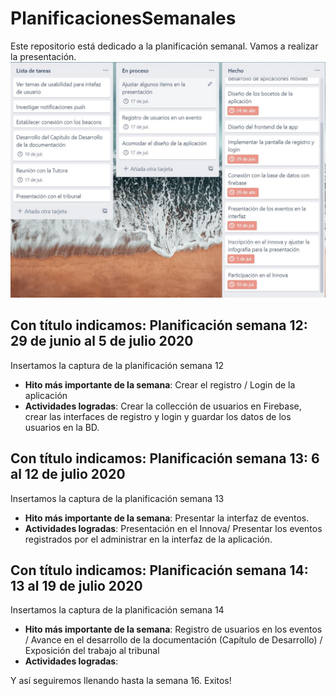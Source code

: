 # PlanificacionesSemanales
Este repositorio está dedicado a la planificación semanal. Vamos a realizar la presentación.
![](https://github.com/Practicum42-MP-20201/actividad6-ketorres10/blob/master/Planificaci%C3%B3nTT.JPG)
## Con título indicamos: Planificación semana 12: 29 de junio al 5 de julio 2020
Insertamos la captura de la planificación semana 12
* **Hito más importante de la semana**:  Crear el registro / Login de la aplicación
* **Actividades logradas**:  Crear la collección de usuarios en  Firebase, crear las interfaces de registro y login y guardar los datos de los usuarios en la BD.

## Con título indicamos: Planificación semana 13: 6 al 12 de julio 2020
Insertamos la captura de la planificación semana 13
* **Hito más importante de la semana**: Presentar la interfaz de eventos.
* **Actividades logradas**: Presentación en el Innova/ Presentar los eventos registrados por el administrar en la interfaz de la aplicación.

## Con título indicamos: Planificación semana 14: 13 al 19 de julio 2020
Insertamos la captura de la planificación semana 14
* **Hito más importante de la semana**: Registro de usuarios en los eventos / Avance en el desarrollo de la documentación (Capítulo de Desarrollo) / Exposición del trabajo al tribunal
* **Actividades logradas**: 

Y así seguiremos llenando hasta la semana 16.
Exitos! 
